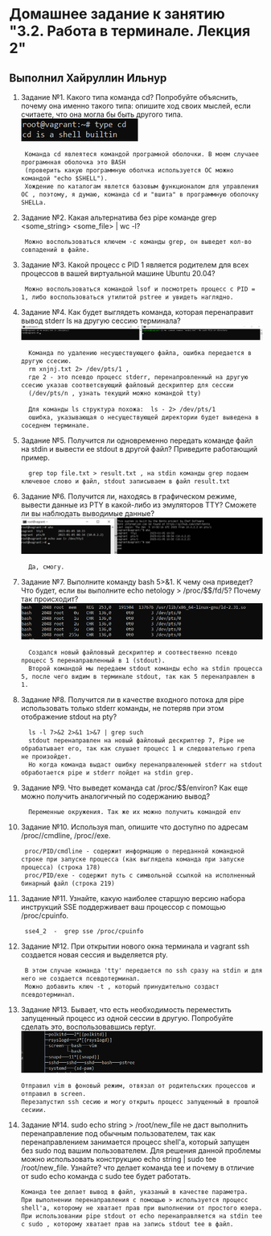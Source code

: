 # Домашнее задание к занятию "3.2. Работа в терминале. Лекция 2"

## Выполнил Хайруллин Ильнур

1. Задание №1.
Какого типа команда cd? Попробуйте объяснить, почему она именно такого типа: опишите ход своих мыслей, если считаете, что она могла бы быть другого типа.
![type cd](img/typecd.png)

        Команда cd явлеятеся командой програмной оболочки. В моем случаее програмнная оболочка это BASH 
        (проверить какую программную оболчка используется ОС можно командой "echo $SHELL"). 
        Хождение по каталогам явлется базовым функционалом для управления ОС , поэтому, я думаю, команда cd и "вшита" в программную оболочку SHELLa.

2. Задание №2.
Какая альтернатива без pipe команде grep <some_string> <some_file> | wc -l?

        Можно воспользоваться ключем -с команды grep, он выведет кол-во совпадений в файле.

3. Задание №3.
Какой процесс с PID 1 является родителем для всех процессов в вашей виртуальной машине Ubuntu 20.04?

        Можно воспользоваться командой lsof и посмотреть процесс с PID = 1, либо воспользоваться утилитой pstree и увидеть наглядно.
        
4. Задание №4.
Как будет выглядеть команда, которая перенаправит вывод stderr ls на другую сессию терминала?
![stderr](img/stderr.png)

         Команда по удалению несуществующего файла, ошибка передается в другую ссесию.
         rm xnjnj.txt 2> /dev/pts/1 , 
         где 2 - это псевдо процесс stderr, перенапровленный на другую ссесию указав соответсвующий файловый дескриптер для сессии 
         (/dev/pts/n , узнать текущий можно командой tty)
         
         Для команды ls структура похожа:  ls - 2> /dev/pts/1
         ошибка, указывающая о несуществующей директории будет выведена в соседнем терминале.

5. Задание №5.
Получится ли одновременно передать команде файл на stdin и вывести ее stdout в другой файл? Приведите работающий пример.

         grep top file.txt > result.txt , на stdin команды grep подаем ключевое слово и файл, stdout записываем в файл result.txt

6. Задание №6.
Получится ли, находясь в графическом режиме, вывести данные из PTY в какой-либо из эмуляторов TTY? Сможете ли вы наблюдать выводимые данные?
![tty](img/tty.png)

         Да, смогу.

7. Задание №7.
Выполните команду bash 5>&1. К чему она приведет? Что будет, если вы выполните echo netology > /proc/$$/fd/5? Почему так происходит?
![fd5](img/fd5.png)

         Создался новый файловвый дескриптер и соотвественно псевдо процесс 5 перенаправленный в 1 (stdout).
         Второй командой мы передаем stdout команды echo на stdin процесса 5, после чего видим в терминале stdout, так как 5 перенаправлен в 1.

8. Задание №8.
Получится ли в качестве входного потока для pipe использовать только stderr команды, не потеряв при этом отображение stdout на pty?

         ls -l 7>&2 2>&1 1>&7 | grep such 
         stdout перенаправлен на новый файловый дескриптер 7, Pipe не обрабатывает его, так как слушает процесс 1 и следовательно грепа не произойдет. 
         Но когда команда выдаст ошибку перенапрваленныей stderr на stdout обработается pipe и stderr пойдет на stdin grep.

9. Задание №9.
Что выведет команда cat /proc/$$/environ? Как еще можно получить аналогичный по содержанию вывод?

         Переменные окружения. Так же их можно получить командой env

10. Задание №10.
Используя man, опишите что доступно по адресам /proc/<PID>/cmdline, /proc/<PID>/exe.

         proc/PID/cmdline - содержит информацию о переданной командной строке при запуске процесса (как выглядела команда при запуске процесса) (строка 178)
         proc/PID/exe - содержит путь с символьной ссылкой на исполненный бинарный файл (строка 219)

11. Задание №11.
Узнайте, какую наиболее старшую версию набора инструкций SSE поддерживает ваш процессор с помощью /proc/cpuinfo.

         sse4_2  -  grep sse /proc/cpuinfo

12. Задание №12.
При открытии нового окна терминала и vagrant ssh создается новая сессия и выделяется pty.

         В этом случае команда 'tty' передается по ssh сразу на stdin и для него не создается псевдотерминал.
         Можно добавить ключ -t , который принудительно создаст псевдотерминал.

13. Задание №13.
Бывает, что есть необходимость переместить запущенный процесс из одной сессии в другую. Попробуйте сделать это, воспользовавшись reptyr.
![screen](img/screen.png)
         
        Отправил vim в фоновый режим, отвязал от родительских процессов и отправил в screen. 
        Перезапустил ssh сесию и могу открыть процесс запущенный в прошлой сесиии.

14. Задание №14.
sudo echo string > /root/new_file не даст выполнить перенаправление под обычным пользователем, так как перенаправлением занимается процесс shell'а, который запущен без sudo под вашим пользователем. Для решения данной проблемы можно использовать конструкцию echo string | sudo tee /root/new_file. Узнайте? что делает команда tee и почему в отличие от sudo echo команда с sudo tee будет работать.

        Команда tee делает вывод в файл, указаный в качестве параметра. 
        При выполнении перенаправления с помощью > используется процесс shell'a, которому не хватает прав при выполнении от простого юзера. При использовании pipe stdout от echo перенаправляется на stdin tee c sudo , которому хватает прав на запись stdout tee в файл.